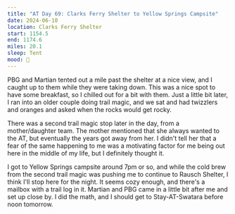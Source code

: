 ```yaml
---
title: "AT Day 69: Clarks Ferry Shelter to Yellow Springs Campsite"
date: 2024-06-10
location: Clarks Ferry Shelter
start: 1154.5
end: 1174.6
miles: 20.1
sleep: Tent
mood: 🙂
---
```

PBG and Martian tented out a mile past the shelter at a nice view, and I caught up to them while they were taking down. This was a nice spot to have some breakfast, so I chilled out for a bit with them. Just a little bit later, I ran into an older couple doing trail magic, and we sat and had twizzlers and oranges and asked when the rocks would get rocky.

There was a second trail magic stop later in the day, from a mother/daughter team. The mother mentioned that she always wanted to the AT, but eventually the years got away from her. I didn't tell her that a fear of the same happening to me was a motivating factor for me being out here in the middle of my life, but I definitely thought it.

I got to Yellow Springs campsite around 7pm or so, and while the cold brew from the second trail magic was pushing me to continue to Rausch Shelter, I think I'll stop here for the night. It seems cozy enough, and there's a mailbox with a trail log in it. Martian and PBG came in a little bit after me and set up close by. I did the math, and I should get to Stay-AT-Swatara before noon tomorrow.
